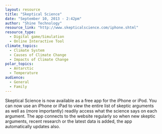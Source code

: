 ```yaml
---
layout: resource
title: "Skeptical Science"
date: "September 10, 2013 - 2:42pm"
author: "Shine Technology"
resource_link: "http://www.skepticalscience.com/iphone.shtml"
resource_type:
  - Digital game/Simulation
  - Online Interactive Tool
climate_topics:
  - Climate System
  - Causes of Climate Change
  - Impacts of Climate Change
polar_topics:
  - Antarctic
  - Temperature
audience:
  - General
  - Family
---
```


Skeptical Science is now available as a free app for the iPhone or iPod. You can now use an iPhone or iPad to view the entire list of skeptic arguments as well as (more importantly) readily access what the science says on each argument. The app connects to the website regularly so when new skeptic arguments, recent research or the latest data is added, the app automatically updates also.